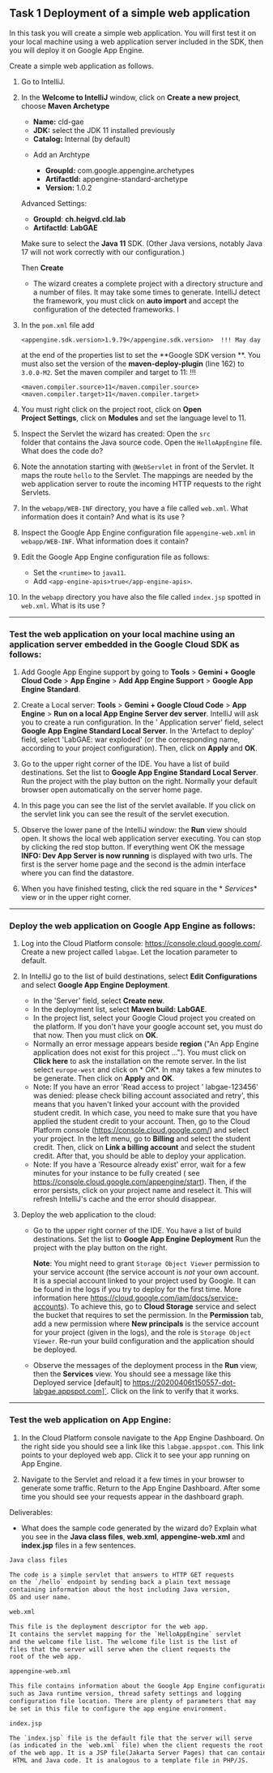## Task 1 Deployment of a simple web application

In this task you will create a simple web application. You will first
test it on your local machine using a web application server included
in the SDK, then you will deploy it on Google App Engine.

Create a simple web application as follows.

1. Go to IntelliJ.

2. In the **Welcome to IntelliJ** window, click on **Create a new
   project**, choose **Maven Archetype**

    - **Name:** cld-gae
    - **JDK:** select the JDK 11 installed previously
    - **Catalog:** Internal (by default)

    * Add an Archtype

        - **GroupId:** com.google.appengine.archetypes
        - **ArtifactId:** appengine-standard-archetype
        - **Version:** 1.0.2

   Advanced Settings:

    - **GroupId**: **ch.heigvd.cld.lab**
    - **ArtifactId**: **LabGAE**

   Make sure to select the **Java 11** SDK. (Other Java versions,
   notably Java 17 will not work correctly with our configuration.)

   Then **Create**

    - The wizard creates a complete project with a directory structure
      and a number of files. It may take some times to
      generate. IntelliJ detect the framework, you must click on
      **auto import** and accept the configuration of the detected
      frameworks.
l
3. In the `pom.xml` file add
   ```
   <appengine.sdk.version>1.9.79</appengine.sdk.version>  !!! May day
   ```
   at the end of the properties list to set the **Google SDK version
   **. You must
   also set the version of the **maven-deploy-plugin** (line 162) to
   `3.0.0-M2`. Set the maven compiler and target to 11:  !!!
   ```
   <maven.compiler.source>11</maven.compiler.source>
   <maven.compiler.target>11</maven.compiler.target>
   ```

4. You must right click on the project root, click on **Open    
   Project Settings**, click on **Modules** and set the language level
   to 11.

5. Inspect the Servlet the wizard has created: Open the `src`  
   folder that contains the Java source code. Open the
   `HelloAppEngine` file. What does the code do?

6. Note the annotation starting with `@WebServlet` in front of the
   Servlet. It maps the route `hello` to the Servlet. The mappings are
   needed by the web application server to route the incoming HTTP
   requests to the right Servlets.

7. In the `webapp/WEB-INF` directory, you have a file called
   `web.xml`. What information does it contain? And what is its use ?

8. Inspect the Google App Engine configuration file
   `appengine-web.xml` in `webapp/WEB-INF`. What information does it
   contain?

9. Edit the Google App Engine configuration file as follows:

    - Set the `<runtime>` to `java11`.
    - Add `<app-engine-apis>true</app-engine-apis>`.

10. In the `webapp` directory you have also the file called
    `index.jsp` spotted in `web.xml`. What is its use ?

---

### Test the web application on your local machine using an application server embedded in the Google Cloud SDK as follows:

1. Add Google App Engine support by going to **Tools** > **Gemini +
   Google Cloud Code** > **App Engine** > **Add App Engine Support** >
   **Google App Engine Standard**.

2. Create a Local server: **Tools** > **Gemini + Google Cloud Code** >
   **App Engine** > **Run on a local App Engine Server dev server**.
   IntelliJ will ask you to create a run configuration. In the '
   Application server' field, select **Google App Engine Standard
   Local Server**. In the 'Artefact to deploy' field, select 'LabGAE:
   war exploded' (or the corresponding name, according to your project
   configuration). Then, click on **Apply** and **OK**.

3. Go to the upper right corner of the IDE. You have a list of build
   destinations. Set the list to **Google App Engine Standard Local
   Server**. Run the project with the play button on the right.
   Normally your default browser open automatically on the server home
   page.

4. In this page you can see the list of the servlet available. If you
   click on the servlet link you can see the result of the servlet
   execution.

5. Observe the lower pane of the IntelliJ window: the **Run** view
   should open. It shows the local web application server executing.
   You can stop by clicking the red stop button. If everything went OK
   the message **INFO: Dev App Server is now running** is displayed
   with two urls. The first is the server home page and the second is
   the admin interface where you can find the datastore.

6. When you have finished testing, click the red square in the *
   *Services** view or in the upper right corner.

---

### Deploy the web application on Google App Engine as follows:

1. Log into the Cloud Platform console:
   <https://console.cloud.google.com/>. Create a new project called
   `labgae`. Let the location parameter to default.

2. In IntelliJ go to the list of build destinations, select **Edit
   Configurations** and select **Google App Engine Deployment**.

    - In the 'Server' field, select **Create new**.
    - In the deployment list, select **Maven build: LabGAE**.
    - In the project list, select your Google Cloud project you
      created on the platform. If you don't have your google account
      set, you must do that now. Then you must click on **OK**.
    - Normally an error message appears beside **region** ("An App
      Engine application does not exist for this project ..."). You
      must click on **Click here** to ask the installation on the
      remote server. In the list select `europe-west` and click on *
      *OK**. In may takes a few minutes to be generate. Then click on
      **Apply** and **OK**.
    - Note: If you have an error 'Read access to project '
      labgae-123456' was denied: please check billing account
      associated and retry', this means that you haven't linked your
      account with the provided student credit. In which case, you
      need to make sure that you have applied the student credit to
      your account. Then, go to the Cloud Platform
      console (<https://console.cloud.google.com/>) and select your
      project. In the left menu, go to **Billing** and select the
      student credit. Then, click on **Link a billing account** and
      select the student credit. After that, you should be able to
      deploy your application.
    - Note: If you have a 'Resource already exist' error, wait for a
      few minutes for your instance to be fully created (
      see <https://console.cloud.google.com/appengine/start>). Then,
      if the error persists, click on your project name and reselect
      it. This will refresh IntelliJ's cache and the error should
      disappear.

3. Deploy the web application to the cloud:

    - Go to the upper right corner of the IDE. You have a list of
      build destinations. Set the list to **Google App Engine
      Deployment** Run the project with the play button on the right.

      **Note**: You might need to grant `Storage Object Viewer` permission to your service account (the service account is _not_ your own account. It is a special account linked to your project used by Google. It can be found in the logs if you try to deploy for the first time. More information here <https://cloud.google.com/iam/docs/service-accounts>). To achieve this, go to **Cloud Storage** service and select the bucket that requires to set the permission. In the **Permission** tab, add a new permission where **New principals** is the service account for your project (given in the logs), and the role is `Storage Object Viewer`. Re-run your build configuration and the application should be deployed.

    - Observe the messages of the deployment process in the **Run**
      view, then the **Services** view. You should see a message like this Deployed service [default] to https://20200406t150557-dot-labgae.appspot.com]`. Click on the link to verify that it works.

---

### Test the web application on App Engine:

1. In the Cloud Platform console navigate to the App Engine
   Dashboard. On the right side you should see a link like this
   `labgae.appspot.com`. This link points to your deployed
   web app. Click it to see your app running on App Engine.

2. Navigate to the Servlet and reload it a few times in your browser
   to generate some traffic. Return to the App Engine
   Dashboard. After some time you should see your requests appear in
   the dashboard graph.

Deliverables:

- What does the sample code generated by the wizard do? Explain what
  you see in the **Java class files**, **web.xml**,
  **appengine-web.xml** and **index.jsp** files in a few sentences.



```txt
Java class files

The code is a simple servlet that answers to HTTP GET requests
on the `/hello` endpoint by sending back a plain text message
containing information about the host including Java version,
OS and user name.
```

```txt
web.xml

This file is the deployment descriptor for the web app.
It contains the servlet mapping for the `HelloAppEngine` servlet
and the welcome file list. The welcome file list is the list of
files that the server will serve when the client requests the
root of the web app.
```

```txt
appengine-web.xml

This file contains information about the Google App Engine configuration 
such as Java runtime version, thread safety settings and logging 
configuration file location. There are plenty of parameters that may
be set in this file to configure the app engine environment.
```

```txt
index.jsp

The `index.jsp` file is the default file that the server will serve 
(as indicated in the `web.xml` file) when the client requests the root
of the web app. It is a JSP file(Jakarta Server Pages) that can contain
 HTML and Java code. It is analogous to a template file in PHP/JS.
```